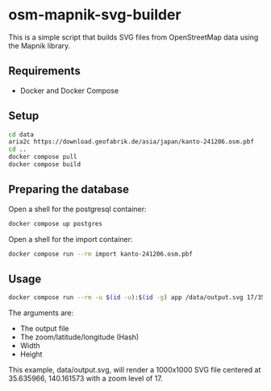 # osm-mapnik-svg-builder

This is a simple script that builds SVG files from OpenStreetMap data using the Mapnik library.

## Requirements

- Docker and Docker Compose

## Setup

```bash
cd data
aria2c https://download.geofabrik.de/asia/japan/kanto-241206.osm.pbf
cd ..
docker compose pull
docker compose build
```

## Preparing the database

Open a shell for the postgresql container:

```bash
docker compose up postgres
```

Open a shell for the import container:

```bash
docker compose run --rm import kanto-241206.osm.pbf
```

## Usage

```bash
docker compose run --rm -u $(id -u):$(id -g) app /data/output.svg 17/35.635966/140.161573 1000 1000
```

The arguments are:

- The output file
- The zoom/latitude/longitude (Hash)
- Width
- Height

This example, data/output.svg, will render a 1000x1000 SVG file centered at 35.635966, 140.161573 with a zoom level of 17.
